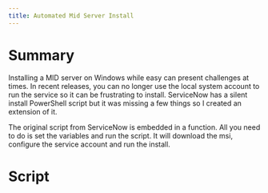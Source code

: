 ```yaml
---
title: Automated Mid Server Install
---
```


# Summary
Installing a MID server on Windows while easy can present challenges at times. In recent releases, you can no longer use the local system account to run the service so it can be frustrating to install. ServiceNow has a silent install PowerShell script but it was missing a few things so I created an extension of it. 

The original script from ServiceNow is embedded in a function. All you need to do is set the variables and run the script. It will download the msi, configure the service account and run the install.
# Script
<script src="https://gist.github.com/mtcoffee/3486ed488401ec4a8995b94a102a96eb.js"></script>
